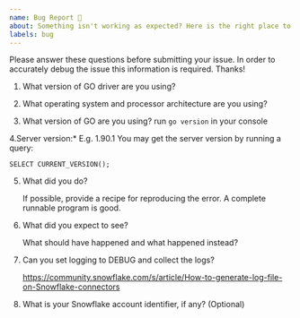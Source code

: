 ```yaml
---
name: Bug Report 🐞
about: Something isn't working as expected? Here is the right place to report.
labels: bug
---
```



<!--
If you need urgent assistance then file the issue using the support process: 
https://community.snowflake.com/s/article/How-To-Submit-a-Support-Case-in-Snowflake-Lodge 
otherwise continue here. 
-->


Please answer these questions before submitting your issue. 
In order to accurately debug the issue this information is required. Thanks!

1. What version of GO driver are you using?

   
2. What operating system and processor architecture are you using?

   
3. What version of GO are you using?
run `go version` in your console

4.Server version:* E.g. 1.90.1
You may get the server version by running a query:
```
SELECT CURRENT_VERSION();
```
   
5. What did you do?

   If possible, provide a recipe for reproducing the error.
   A complete runnable program is good.

6. What did you expect to see?

   What should have happened and what happened instead?

7. Can you set logging to DEBUG and collect the logs?

   https://community.snowflake.com/s/article/How-to-generate-log-file-on-Snowflake-connectors
   
8. What is your Snowflake account identifier, if any? (Optional)
